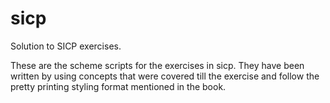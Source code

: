 # sicp
Solution to SICP exercises. 

These are the scheme scripts for the exercises in sicp. They have been written by using concepts that were covered till 
the exercise and follow the pretty printing styling format mentioned in the book. 
